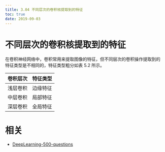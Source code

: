```yaml
---
title: 3.04 不同层次的卷积核提取到的特征
toc: true
date: 2019-09-03
---
```


# 不同层次的卷积核提取到的特征

在卷积神经网络中，卷积常用来提取图像的特征，但不同层次的卷积操作提取到的特征类型是不相同的，特征类型粗分如表 5.2 所示。
​

| 卷积层次 | 特征类型 |
|:--------:|:--------:|
| 浅层卷积 | 边缘特征 |
| 中层卷积 | 局部特征 |
| 深层卷积 | 全局特征 |









# 相关

- [DeepLearning-500-questions](https://github.com/scutan90/DeepLearning-500-questions)
